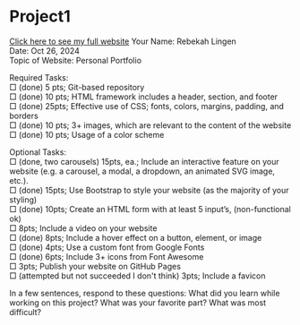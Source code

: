 # Project1
<a href="index.html">Click here to see my full website</a>
Your Name: Rebekah Lingen <br>
Date: Oct 26, 2024 <br>
Topic of Website:  Personal Portfolio     

Required Tasks: <br>
□ (done) 5 pts; Git-based repository <br>
□ (done) 10 pts; HTML framework includes a header, section, and footer <br>
□ (done) 25pts; Effective use of CSS; fonts, colors, margins, padding, and borders <br>
□ (done) 10 pts; 3+ images, which are relevant to the content of the website <br>
□ (done) 10 pts; Usage of a color scheme <br>

Optional Tasks: <br>
□ (done, two carousels) 15pts, ea.; Include an interactive feature on your website (e.g. a carousel, a modal, a dropdown, an animated SVG image, etc.). <br>
□ (done) 15pts; Use Bootstrap to style your website (as the majority of your styling) <br>
□ (done) 10pts; Create an HTML form with at least 5 input’s, (non-functional ok)<br>
□ 8pts; Include a video on your website<br>
□ (done) 8pts; Include a hover effect on a button, element, or image<br>
□ (done) 4pts; Use a custom font from Google Fonts<br>
□ (done) 6pts; Include 3+ icons from Font Awesome<br>
□ 3pts; Publish your website on GitHub Pages<br>
□ (attempted but not succeeded I don't think) 3pts; Include a favicon<br>

In a few sentences, respond to these questions: What did you learn while working on this project? What was your favorite part? What was most difficult?
